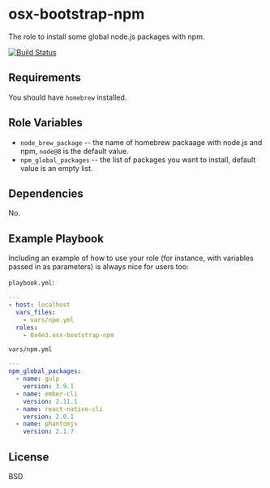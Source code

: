 # osx-bootstrap-npm

The role to install some global node.js packages with npm.

[![Build Status](https://travis-ci.org/0x4e3/osx-bootstrap-npm.svg?branch=master)](https://travis-ci.org/0x4e3/osx-bootstrap-npm)

## Requirements

You should have ```homebrew``` installed.

## Role Variables

* ```node_brew_package``` -- the name of homebrew packaage with node.js and npm, ```node@8``` is the default value.
* ```npm_global_packages``` -- the list of packages you want to install, default value is an empty list.

## Dependencies

No.

## Example Playbook

Including an example of how to use your role (for instance, with variables passed in as parameters) is always nice for users too:

```playbook.yml```:
```yml
---
- host: localhost
  vars_files:
    - vars/npm.yml
  roles:
    - 0x4e3.osx-bootstrap-npm
```

```vars/npm.yml```
```yml
---
npm_global_packages:
  - name: gulp
    version: 3.9.1
  - name: ember-cli
    version: 2.11.1
  - name: react-native-cli
    version: 2.0.1
  - name: phantomjs
    version: 2.1.7
```

## License

BSD
